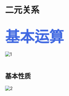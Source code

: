 # 二元关系
## <font color=#4169E1 size=72>基本运算</font>
![1](https://i.loli.net/2019/10/07/BqfPb7eHNMpTKvr.png)</br></br>
## 基本性质
![2](https://i.loli.net/2019/10/07/pbIuw1QJfdB6GhT.png)
